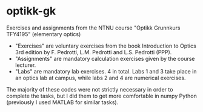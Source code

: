 # optikk-gk
Exercises and assignments from the NTNU course "Optikk Grunnkurs TFY4195" (elementary optics)



* "Exercises" are voluntary exercises from the book Introduction to Optics 3rd edition by F. Pedrotti, L.M. Pedrotti and L.S. Pedrotti (PPP).
* "Assignments" are mandatory calculation exercises given by the course lecturer. 
* "Labs" are mandatory lab exercises. 4 in total. Labs 1 and 3 take place in an optics lab at campus, while labs 2 and 4 are numerical exercises. 




The majority of these codes were not strictly necessary in order to complete the tasks, but I did them to get more comfortable in numpy Python (previously I used MATLAB for similar tasks). 
